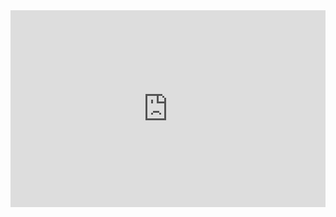<iframe width="100%" height="315" src="https://www.youtube.com/embed/OYrvvWtwphQ" title="YouTube video player" frameborder="0" allow="accelerometer; autoplay; clipboard-write; encrypted-media; gyroscope; picture-in-picture" allowfullscreen></iframe>